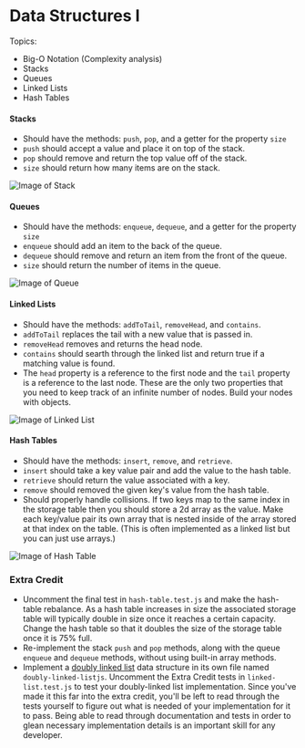# Data Structures I

Topics:

 * Big-O Notation (Complexity analysis)
 * Stacks
 * Queues
 * Linked Lists
 * Hash Tables



#### Stacks

 * Should have the methods: `push`, `pop`, and a getter for the property `size`
 * `push` should accept a value and place it on top of the stack.
 * `pop` should remove and return the top value off of the stack.
 * `size` should return how many items are on the stack.
 
![Image of Stack](https://upload.wikimedia.org/wikipedia/commons/thumb/b/b4/Lifo_stack.png/700px-Lifo_stack.png)

#### Queues

 * Should have the methods: `enqueue`, `dequeue`, and a getter for the property `size`
 * `enqueue` should add an item to the back of the queue.
 * `dequeue` should remove and return an item from the front of the queue.
 * `size` should return the number of items in the queue.
 
![Image of Queue](https://upload.wikimedia.org/wikipedia/commons/thumb/5/52/Data_Queue.svg/600px-Data_Queue.svg.png)

#### Linked Lists

 * Should have the methods: `addToTail`, `removeHead`, and `contains`.
 * `addToTail` replaces the tail with a new value that is passed in.
 * `removeHead` removes and returns the head node.
 * `contains` should searth through the linked list and return true if a matching value is found.
 * The `head` property is a reference to the first node and the `tail` property is a reference to the last node.  These are the only two properties that you need to keep track of an infinite number of nodes.  Build your nodes with objects.
 
![Image of Linked List](https://upload.wikimedia.org/wikipedia/commons/thumb/6/6d/Singly-linked-list.svg/816px-Singly-linked-list.svg.png)

#### Hash Tables

 * Should have the methods: `insert`, `remove`, and `retrieve`.
 * `insert` should take a key value pair and add the value to the hash table.
 * `retrieve` should return the value associated with a key.
 * `remove` should removed the given key's value from the hash table.
 * Should properly handle collisions.  If two keys map to the same index in the storage table then you should store a 2d array as the value.  Make each key/value pair its own array that is nested inside of the array stored at that index on the table. (This is often implemented as a linked list but you can just use arrays.)
 
![Image of Hash Table](https://upload.wikimedia.org/wikipedia/commons/thumb/7/7d/Hash_table_3_1_1_0_1_0_0_SP.svg/630px-Hash_table_3_1_1_0_1_0_0_SP.svg.png)

### Extra Credit

 * Uncomment the final test in `hash-table.test.js` and make the hash-table rebalance.  As a hash table increases in size the associated storage table will typically double in size once it reaches a certain capacity. Change the hash table so that it doubles the size of the storage table once it is 75% full.
 * Re-implement the stack `push` and `pop` methods, along with the queue `enqueue` and `dequeue` methods, without using built-in array methods. 
 * Implement a [doubly linked list](https://en.wikipedia.org/wiki/Doubly_linked_list) data structure in its own file named `doubly-linked-listjs`. Uncomment the Extra Credit tests in `linked-list.test.js` to test your doubly-linked list implementation. Since you've made it this far into the extra credit, you'll be left to read through the tests yourself to figure out what is needed of your implementation for it to pass. Being able to read through documentation and tests in order to glean necessary implementation details is an important skill for any developer.
